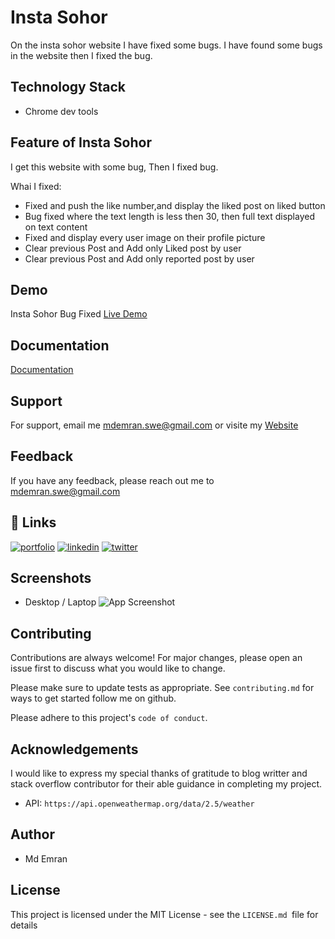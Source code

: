 
# Insta Sohor
On the insta sohor website I have fixed some bugs. I have found some bugs in the website 
then I fixed the bug. 


## Technology Stack
* Chrome dev tools 




## Feature of Insta Sohor
I get this website with some bug, Then I fixed bug. 

Whai I fixed:
* Fixed and push the like number,and display the liked post on liked button
* Bug fixed where the text length is less then 30, then full text displayed on text content
* Fixed and display every user image on their profile picture
* Clear previous Post and Add only Liked post by user
* Clear previous Post and Add only reported post by user

## Demo
Insta Sohor Bug Fixed
[Live Demo](https://emranswe.github.io/insta-shohor-bug-fixing/)

## Documentation

[Documentation](https://github.com/EmranSWE/insta-shohor-bug-fixing/blob/main/README.md)


## Support

For support, email me mdemran.swe@gmail.com or visite my  [Website](https://emran-portfolio.web.app/)


## Feedback

If you have any feedback, please reach out me to
mdemran.swe@gmail.com


## 🔗 Links
[![portfolio](https://img.shields.io/badge/my_portfolio-000?style=for-the-badge&logo=ko-fi&logoColor=white)](https://emran-portfolio.web.app/)
[![linkedin](https://img.shields.io/badge/linkedin-0A66C2?style=for-the-badge&logo=linkedin&logoColor=white)](https://www.linkedin.com/in/emran2k18/)
[![twitter](https://img.shields.io/badge/twitter-1DA1F2?style=for-the-badge&logo=twitter&logoColor=white)](https://twitter.com/EmranSwe)


## Screenshots
- Desktop / Laptop
![App Screenshot](https://i.ibb.co/JFWJj0s/screencapture-emranswe-github-io-insta-shohor-bug-fixing-2022-11-25-12-16-45.png)


## Contributing

Contributions are always welcome!
For major changes, please open an issue first to discuss what you would like to change.

Please make sure to update tests as appropriate.
See `contributing.md` for ways to get started follow me on github.

Please adhere to this project's `code of conduct`.
## Acknowledgements

I would like to express my special thanks of gratitude to blog writter and stack overflow contributor for their able guidance in completing my project.
- API: `https://api.openweathermap.org/data/2.5/weather`
## Author

- Md Emran
## License

This project is licensed under the MIT License - see the `LICENSE.md `file for details


